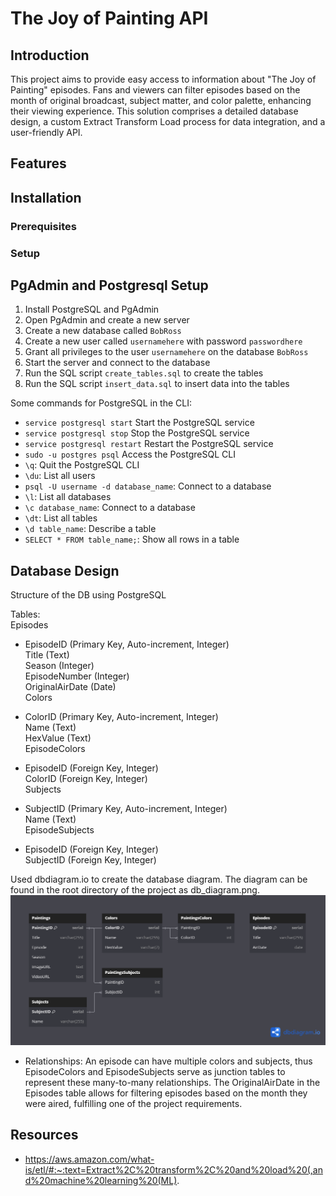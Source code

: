 # The Joy of Painting API

## Introduction

This project aims to provide easy access to information about "The Joy of Painting" episodes. Fans and viewers can filter episodes based on the month of original broadcast, subject matter, and color palette, enhancing their viewing experience. This solution comprises a detailed database design, a custom Extract Transform Load process for data integration, and a user-friendly API.

## Features



## Installation

### Prerequisites


### Setup

## PgAdmin and Postgresql Setup

1. Install PostgreSQL and PgAdmin
2. Open PgAdmin and create a new server
3. Create a new database called `BobRoss`
4. Create a new user called `usernamehere` with password `passwordhere`
5. Grant all privileges to the user `usernamehere` on the database `BobRoss`
6. Start the server and connect to the database
7. Run the SQL script `create_tables.sql` to create the tables
8. Run the SQL script `insert_data.sql` to insert data into the tables

Some commands for PostgreSQL in the CLI:

- `service postgresql start` Start the PostgreSQL service
- `service postgresql stop` Stop the PostgreSQL service
- `service postgresql restart` Restart the PostgreSQL service
- `sudo -u postgres psql` Access the PostgreSQL CLI
- `\q`: Quit the PostgreSQL CLI
- `\du`: List all users
- `psql -U username -d database_name`: Connect to a database
- `\l`: List all databases
- `\c database_name`: Connect to a database
- `\dt`: List all tables
- `\d table_name`: Describe a table
- `SELECT * FROM table_name;`: Show all rows in a table


## Database Design
Structure of the DB using PostgreSQL

Tables: <br>
Episodes

- EpisodeID (Primary Key, Auto-increment, Integer) <br>
Title (Text) <br>
Season (Integer) <br>
EpisodeNumber (Integer) <br>
OriginalAirDate (Date) <br>
Colors <br>

- ColorID (Primary Key, Auto-increment, Integer) <br>
Name (Text) <br>
HexValue (Text) <br>
EpisodeColors <br>

- EpisodeID (Foreign Key, Integer) <br>
ColorID (Foreign Key, Integer) <br>
Subjects <br>

- SubjectID (Primary Key, Auto-increment, Integer) <br>
Name (Text) <br>
EpisodeSubjects <br>

- EpisodeID (Foreign Key, Integer) <br>
SubjectID (Foreign Key, Integer) <br>

 Used dbdiagram.io to create the database diagram. The diagram can be found in the root directory of the project as db_diagram.png.
![Database Diagram](/db_diagram.png)

- Relationships:
An episode can have multiple colors and subjects, thus EpisodeColors and EpisodeSubjects serve as junction tables to represent these many-to-many relationships.
The OriginalAirDate in the Episodes table allows for filtering episodes based on the month they were aired, fulfilling one of the project requirements.

## Resources
- https://aws.amazon.com/what-is/etl/#:~:text=Extract%2C%20transform%2C%20and%20load%20(,and%20machine%20learning%20(ML).
